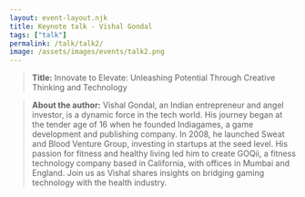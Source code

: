 ```yaml
---
layout: event-layout.njk
title: Keynote talk - Vishal Gondal
tags: ["talk"]
permalink: /talk/talk2/
image: /assets/images/events/talk2.png
---
```

> **Title:** Innovate to Elevate: Unleashing  Potential Through Creative Thinking and Technology

> **About the author:** Vishal Gondal, an Indian entrepreneur and angel investor, is a dynamic force in the tech world. His journey began at the tender age of 16 when he founded Indiagames, a game development and publishing company. In 2008, he launched Sweat and Blood Venture Group, investing in startups at the seed level. His passion for fitness and healthy living led him to create GOQii, a fitness technology company based in California, with offices in Mumbai and England. Join us as Vishal shares insights on bridging gaming technology with the health industry.